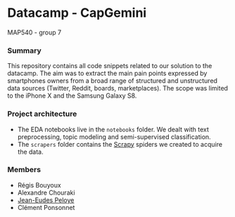 # Datacamp - CapGemini

MAP540 - group 7

### Summary

This repository contains all code snippets related to our solution to the datacamp.
The aim was to extract the main pain points expressed by smartphones owners from a broad range of structured and unstructured data sources (Twitter, Reddit, boards, marketplaces). The scope was limited to the iPhone X and the Samsung Galaxy S8.

### Project architecture

- The EDA notebooks live in the `notebooks` folder. We dealt with text preprocessing, topic modeling and semi-supervised classification.
- The `scrapers` folder contains the [Scrapy](https://scrapy.org) spiders we created to acquire the data.

### Members

- Régis Bouyoux
- Alexandre Chouraki
- [Jean-Eudes Peloye](https://github.com/peloyeje)
- Clément Ponsonnet
